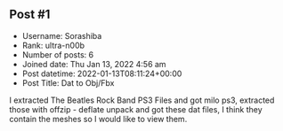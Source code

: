 ## Post #1
- Username: Sorashiba
- Rank: ultra-n00b
- Number of posts: 6
- Joined date: Thu Jan 13, 2022 4:56 am
- Post datetime: 2022-01-13T08:11:24+00:00
- Post Title: Dat to Obj/Fbx

I extracted The Beatles Rock Band PS3 Files and got milo ps3, extracted those with offzip - deflate unpack and got these dat files, I think they contain the meshes so I would like to view them.
